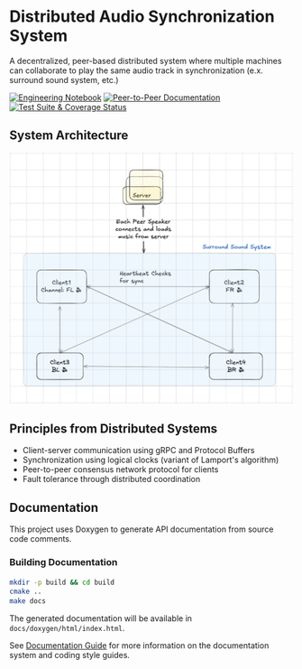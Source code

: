 # Distributed Audio Synchronization System

A decentralized, peer-based distributed system where multiple machines can collaborate to play the same audio track in synchronization (e.x. surround sound system, etc.)

[![Engineering Notebook](https://img.shields.io/badge/Engineering-Notebook-blue)](src/server/README.md) [![Peer-to-Peer Documentation](https://img.shields.io/badge/Peer-to-Peer-Documentation-blue)](/docs/peer_to_peer.md)
[![Test Suite & Coverage Status](https://github.com/Sam-Mucyo/music262/actions/workflows/test.yml/badge.svg)](https://github.com/Sam-Mucyo/music262/actions/workflows/test.yml)

## System Architecture

![System Architecture](./docs/images/hld_diagram.png)

## Principles from Distributed Systems

- Client-server communication using gRPC and Protocol Buffers
- Synchronization using logical clocks (variant of Lamport's algorithm)
- Peer-to-peer consensus network protocol for clients
- Fault tolerance through distributed coordination

## Documentation

This project uses Doxygen to generate API documentation from source code comments.

### Building Documentation

```bash
mkdir -p build && cd build
cmake ..
make docs
```

The generated documentation will be available in `docs/doxygen/html/index.html`.

See [Documentation Guide](docs/README.md) for more information on the documentation system and coding style guides.
